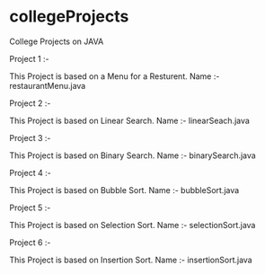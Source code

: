 # collegeProjects
 College Projects on JAVA

Project 1 :-
 
 This Project is based on a Menu for a Resturent.
 Name :- restaurantMenu.java  

Project 2 :-
 
 This Project is based on Linear Search.
 Name :- linearSeach.java
 
Project 3 :-
 
 This Project is based on Binary Search.
 Name :- binarySearch.java

Project 4 :-
 
 This Project is based on Bubble Sort.
 Name :- bubbleSort.java

Project 5 :-
 
 This Project is based on Selection Sort.
 Name :- selectionSort.java

Project 6 :-
 
 This Project is based on Insertion Sort.
 Name :- insertionSort.java